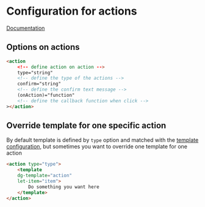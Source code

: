 # Configuration for actions
[Documentation](index.md)

## Options on actions

```` html
<action
    <!-- define action on action -->
    type="string"
    <!-- define the type of the actions -->
    confirm="string"
    <!-- define the confirm text message -->
    (onAction)="function"
    <!-- define the callback function when click -->
></action>
````

## Override template for one specific action

By default template is defined by `type` option and matched with the [template configuration](templating.md),
but sometimes you want to override one template for one action

```` html
<action type="type">
    <template
    dg-template="action"
    let-item="item">
        Do something you want here
    </template>
</action>
````
